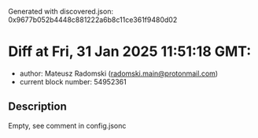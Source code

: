 Generated with discovered.json: 0x9677b052b4448c881222a6b8c11ce361f9480d02

# Diff at Fri, 31 Jan 2025 11:51:18 GMT:

- author: Mateusz Radomski (<radomski.main@protonmail.com>)
- current block number: 54952361

## Description

Empty, see comment in config.jsonc
